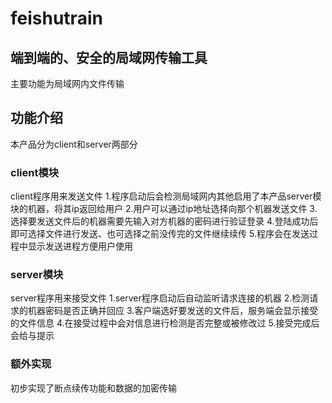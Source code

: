 # feishutrain
## 端到端的、安全的局域网传输工具
主要功能为局域网内文件传输
## 功能介绍
本产品分为client和server两部分
### client模块
client程序用来发送文件
1.程序启动后会检测局域网内其他启用了本产品server模块的机器，将其ip返回给用户
2.用户可以通过ip地址选择向那个机器发送文件
3.选择要发送文件后的机器需要先输入对方机器的密码进行验证登录
4.登陆成功后即可选择文件进行发送、也可选择之前没传完的文件继续续传
5.程序会在发送过程中显示发送进程方便用户使用
### server模块
server程序用来接受文件
1.server程序启动后自动监听请求连接的机器
2.检测请求的机器密码是否正确并回应
3.客户端选好要发送的文件后，服务端会显示接受的文件信息
4.在接受过程中会对信息进行检测是否完整或被修改过
5.接受完成后会给与提示
### 额外实现
初步实现了断点续传功能和数据的加密传输